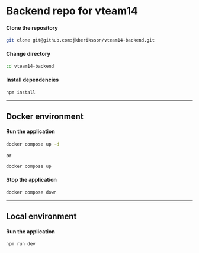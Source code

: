# Backend repo for vteam14

#### **Clone the repository**

```bash
git clone git@github.com:jkberiksson/vteam14-backend.git
```

#### **Change directory**

```bash
cd vteam14-backend
```

#### **Install dependencies**

```bash
npm install
```

---

## **Docker environment**

#### **Run the application**

```bash
docker compose up -d
```

or

```bash
docker compose up
```

#### **Stop the application**

```bash
docker compose down
```

---

## **Local environment**

#### **Run the application**

```bash
npm run dev
```

